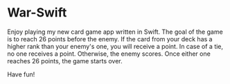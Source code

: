 # War-Swift

Enjoy playing my new card game app written in Swift. The goal of the game is to reach 26 points before the enemy. If the card 
from your deck has a higher rank than your enemy's one, you will receive a point. In case of a tie, no one receives a point.
Otherwise, the enemy scores. Once either one reaches 26 points, the game starts over. 

Have fun!
